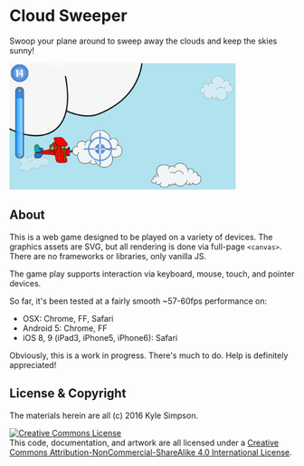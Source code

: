 # Cloud Sweeper

Swoop your plane around to sweep away the clouds and keep the skies sunny!

<img src="resources/screenshot.png" width="400">

## About

This is a web game designed to be played on a variety of devices. The graphics assets are SVG, but all rendering is done via full-page `<canvas>`. There are no frameworks or libraries, only vanilla JS.

The game play supports interaction via keyboard, mouse, touch, and pointer devices.

So far, it's been tested at a fairly smooth ~57-60fps performance on:

* OSX: Chrome, FF, Safari
* Android 5: Chrome, FF
* iOS 8, 9 (iPad3, iPhone5, iPhone6): Safari

Obviously, this is a work in progress. There's much to do. Help is definitely appreciated!

## License & Copyright

The materials herein are all (c) 2016 Kyle Simpson.

<a rel="license" href="http://creativecommons.org/licenses/by-nc-sa/4.0/"><img alt="Creative Commons License" style="border-width:0" src="https://i.creativecommons.org/l/by-nc-sa/4.0/88x31.png" /></a><br />This code, documentation, and artwork are all licensed under a <a rel="license" href="http://creativecommons.org/licenses/by-nc-sa/4.0/">Creative Commons Attribution-NonCommercial-ShareAlike 4.0 International License</a>.
